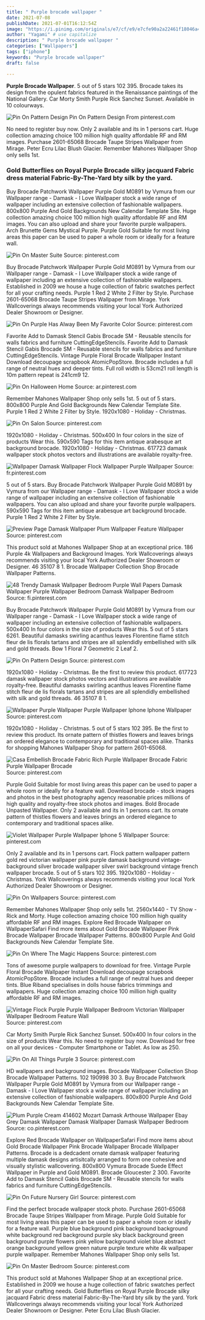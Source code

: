 ```yaml
---
title: " Purple brocade wallpaper "
date: 2021-07-08
publishDate: 2021-07-01T16:12:54Z
image: "https://i.pinimg.com/originals/e7/cf/e9/e7cfe90a2a22461f18046a4b54a97036.jpg"
author: "Yagami" # use capitalize
description: " Purple brocade wallpaper "
categories: ["Wallpapers"]
tags: ["iphone"]
keywords: "Purple brocade wallpaper"
draft: false

---
```



**Purple Brocade Wallpaper**. 5 out of 5 stars 102 395. Brocade takes its design from the opulent fabrics featured in the Renaissance paintings of the National Gallery. Car Morty Smith Purple Rick Sanchez Sunset. Available in 10 colourways.

![Pin On Pattern Design](https://i.pinimg.com/originals/ac/59/6a/ac596af9f7a9cc4143a1ce88ba6c0fb8.jpg "Pin On Pattern Design")
Pin On Pattern Design From pinterest.com


No need to register buy now. Only 2 available and its in 1 persons cart. Huge collection amazing choice 100 million high quality affordable RF and RM images. Purchase 2601-65068 Brocade Taupe Stripes Wallpaper from Mirage. Peter Ecru Lilac Blush Glacier. Remember Mahones Wallpaper Shop only sells 1st.

### Gold Butterflies on Royal Purple Brocade silky jacquard Fabric dress material Fabric-By-The-Yard bty silk by the yard.

Buy Brocade Patchwork Wallpaper Purple Gold M0891 by Vymura from our Wallpaper range - Damask - I Love Wallpaper stock a wide range of wallpaper including an extensive collection of fashionable wallpapers. 800x800 Purple And Gold Backgrounds New Calendar Template Site. Huge collection amazing choice 100 million high quality affordable RF and RM images. You can also upload and share your favorite purple wallpapers. Arch Brunette Gems Mystical Purple. Purple Gold Suitable for most living areas this paper can be used to paper a whole room or ideally for a feature wall.


![Pin On Master Suite](https://i.pinimg.com/originals/2f/33/63/2f336398af8489623ca43800965ebee4.jpg "Pin On Master Suite")
Source: pinterest.com

Buy Brocade Patchwork Wallpaper Purple Gold M0891 by Vymura from our Wallpaper range - Damask - I Love Wallpaper stock a wide range of wallpaper including an extensive collection of fashionable wallpapers. Established in 2009 we house a huge collection of fabric swatches perfect for all your crafting needs. Purple 1 Red 2 White 2 Filter by Style. Purchase 2601-65068 Brocade Taupe Stripes Wallpaper from Mirage. York Wallcoverings always recommends visiting your local York Authorized Dealer Showroom or Designer.

![Pin On Purple Has Alway Been My Favorite Color](https://i.pinimg.com/originals/0f/51/fe/0f51fe55027d26dd4f36614b974eeec8.jpg "Pin On Purple Has Alway Been My Favorite Color")
Source: pinterest.com

Favorite Add to Damask Stencil Gabis Brocade SM - Reusable stencils for walls fabrics and furniture CuttingEdgeStencils. Favorite Add to Damask Stencil Gabis Brocade SM - Reusable stencils for walls fabrics and furniture CuttingEdgeStencils. Vintage Purple Floral Brocade Wallpaper Instant Download decoupage scrapbook AtomicPopStore. Brocade includes a full range of neutral hues and deeper tints. Full roll width is 53cm21 roll length is 10m pattern repeat is 241cm9 12.

![Pin On Halloween Home](https://i.pinimg.com/originals/53/30/7e/53307e3751826cbcdc5e9919fc4a76b4.jpg "Pin On Halloween Home")
Source: ar.pinterest.com

Remember Mahones Wallpaper Shop only sells 1st. 5 out of 5 stars. 800x800 Purple And Gold Backgrounds New Calendar Template Site. Purple 1 Red 2 White 2 Filter by Style. 1920x1080 - Holiday - Christmas.

![Pin On Salon](https://i.pinimg.com/originals/fb/af/63/fbaf63c283fcc1d23b986f95ab78d10f.jpg "Pin On Salon")
Source: pinterest.com

1920x1080 - Holiday - Christmas. 500x400 In four colors in the size of products Wear this. 590x590 Tags for this item antique arabesque art background brocade. 1920x1080 - Holiday - Christmas. 617723 damask wallpaper stock photos vectors and illustrations are available royalty-free.

![Wallpaper Damask Wallpaper Flock Wallpaper Purple Wallpaper](https://i.pinimg.com/originals/9e/cf/9e/9ecf9e022132db7ca11c7f2dba6bfe10.jpg "Wallpaper Damask Wallpaper Flock Wallpaper Purple Wallpaper")
Source: fr.pinterest.com

5 out of 5 stars. Buy Brocade Patchwork Wallpaper Purple Gold M0891 by Vymura from our Wallpaper range - Damask - I Love Wallpaper stock a wide range of wallpaper including an extensive collection of fashionable wallpapers. You can also upload and share your favorite purple wallpapers. 590x590 Tags for this item antique arabesque art background brocade. Purple 1 Red 2 White 2 Filter by Style.

![Preview Page Damask Wallpaper Plum Wallpaper Feature Wallpaper](https://i.pinimg.com/originals/4d/4e/bc/4d4ebc2106570c76a363cecf3baade51.jpg "Preview Page Damask Wallpaper Plum Wallpaper Feature Wallpaper")
Source: pinterest.com

This product sold at Mahones Wallpaper Shop at an exceptional price. 186 Purple 4k Wallpapers and Background Images. York Wallcoverings always recommends visiting your local York Authorized Dealer Showroom or Designer. 46 35107 8 1. Brocade Wallpaper Collection Shop Brocade Wallpaper Patterns.

![48 Trendy Damask Wallpaper Bedroom Purple Wall Papers Damask Wallpaper Purple Wallpaper Bedroom Damask Wallpaper Bedroom](https://i.pinimg.com/474x/fe/f9/66/fef966cc7a40691e09c2efaf98c256b3.jpg "48 Trendy Damask Wallpaper Bedroom Purple Wall Papers Damask Wallpaper Purple Wallpaper Bedroom Damask Wallpaper Bedroom")
Source: fi.pinterest.com

Buy Brocade Patchwork Wallpaper Purple Gold M0891 by Vymura from our Wallpaper range - Damask - I Love Wallpaper stock a wide range of wallpaper including an extensive collection of fashionable wallpapers. 500x400 In four colors in the size of products Wear this. 5 out of 5 stars 6261. Beautiful damasks swirling acanthus leaves Florentine flame stitch fleur de lis florals tartans and stripes are all splendidly embellished with silk and gold threads. Bow 1 Floral 7 Geometric 2 Leaf 2.

![Pin On Pattern Design](https://i.pinimg.com/originals/ac/59/6a/ac596af9f7a9cc4143a1ce88ba6c0fb8.jpg "Pin On Pattern Design")
Source: pinterest.com

1920x1080 - Holiday - Christmas. Be the first to review this product. 617723 damask wallpaper stock photos vectors and illustrations are available royalty-free. Beautiful damasks swirling acanthus leaves Florentine flame stitch fleur de lis florals tartans and stripes are all splendidly embellished with silk and gold threads. 46 35107 8 1.

![Wallpaper Purple Wallpaper Purple Wallpaper Iphone Iphone Wallpaper](https://i.pinimg.com/originals/0b/c5/ee/0bc5ee60381451aeabdfbd1c5b730797.jpg "Wallpaper Purple Wallpaper Purple Wallpaper Iphone Iphone Wallpaper")
Source: pinterest.com

1920x1080 - Holiday - Christmas. 5 out of 5 stars 102 395. Be the first to review this product. Its ornate pattern of thistles flowers and leaves brings an ordered elegance to contemporary and traditional spaces alike. Thanks for shopping Mahones Wallpaper Shop for pattern 2601-65068.

![Casa Embellish Brocade Fabric Rich Purple Wallpaper Brocade Fabric Purple Wallpaper Brocade](https://i.pinimg.com/originals/d9/19/f7/d919f73d678236ef7a220f5f3cb4adb0.jpg "Casa Embellish Brocade Fabric Rich Purple Wallpaper Brocade Fabric Purple Wallpaper Brocade")
Source: pinterest.com

Purple Gold Suitable for most living areas this paper can be used to paper a whole room or ideally for a feature wall. Download brocade - stock images and photos in the best photography agency reasonable prices millions of high quality and royalty-free stock photos and images. Bold Brocade Unpasted Wallpaper. Only 2 available and its in 1 persons cart. Its ornate pattern of thistles flowers and leaves brings an ordered elegance to contemporary and traditional spaces alike.

![Violet Wallpaper Purple Wallpaper Iphone 5 Wallpaper](https://i.pinimg.com/originals/37/00/14/37001458fd275098bf3bfadbe489bf46.jpg "Violet Wallpaper Purple Wallpaper Iphone 5 Wallpaper")
Source: pinterest.com

Only 2 available and its in 1 persons cart. Flock pattern wallpaper pattern gold red victorian wallpaper pink purple damask background vintage-background silver brocade wallpaper silver swirl background vintage french wallpaper brocade. 5 out of 5 stars 102 395. 1920x1080 - Holiday - Christmas. York Wallcoverings always recommends visiting your local York Authorized Dealer Showroom or Designer.

![Pin On Wallpapers](https://i.pinimg.com/originals/1e/86/8a/1e868aa100a97731a7116c634a53aae9.png "Pin On Wallpapers")
Source: pinterest.com

Remember Mahones Wallpaper Shop only sells 1st. 2560x1440 - TV Show - Rick and Morty. Huge collection amazing choice 100 million high quality affordable RF and RM images. Explore Red Brocade Wallpaper on WallpaperSafari Find more items about Gold Brocade Wallpaper Pink Brocade Wallpaper Brocade Wallpaper Patterns. 800x800 Purple And Gold Backgrounds New Calendar Template Site.

![Pin On Where The Magic Happens](https://i.pinimg.com/originals/e9/0e/ce/e90ece5af0dc0d93cd25c869f9c2c9d4.jpg "Pin On Where The Magic Happens")
Source: pinterest.com

Tons of awesome purple wallpapers to download for free. Vintage Purple Floral Brocade Wallpaper Instant Download decoupage scrapbook AtomicPopStore. Brocade includes a full range of neutral hues and deeper tints. Blue Riband specialises in dolls house fabrics trimmings and wallpapers. Huge collection amazing choice 100 million high quality affordable RF and RM images.

![Vintage Flock Purple Purple Wallpaper Bedroom Victorian Wallpaper Wallpaper Bedroom Feature Wall](https://i.pinimg.com/originals/a3/2f/f3/a32ff35a9ae061f9d2b22bd43134e771.jpg "Vintage Flock Purple Purple Wallpaper Bedroom Victorian Wallpaper Wallpaper Bedroom Feature Wall")
Source: pinterest.com

Car Morty Smith Purple Rick Sanchez Sunset. 500x400 In four colors in the size of products Wear this. No need to register buy now. Download for free on all your devices - Computer Smartphone or Tablet. As low as 250.

![Pin On All Things Purple 3](https://i.pinimg.com/originals/98/84/34/98843470237efa0624dfa0647c902676.jpg "Pin On All Things Purple 3")
Source: pinterest.com

HD wallpapers and background images. Brocade Wallpaper Collection Shop Brocade Wallpaper Patterns. 102 190998 30 3. Buy Brocade Patchwork Wallpaper Purple Gold M0891 by Vymura from our Wallpaper range - Damask - I Love Wallpaper stock a wide range of wallpaper including an extensive collection of fashionable wallpapers. 800x800 Purple And Gold Backgrounds New Calendar Template Site.

![Plum Purple Cream 414602 Mozart Damask Arthouse Wallpaper Ebay Grey Damask Wallpaper Damask Wallpaper Damask Wallpaper Bedroom](https://i.pinimg.com/originals/af/a3/3d/afa33d807f820e0e1bea485231ec98d1.jpg "Plum Purple Cream 414602 Mozart Damask Arthouse Wallpaper Ebay Grey Damask Wallpaper Damask Wallpaper Damask Wallpaper Bedroom")
Source: co.pinterest.com

Explore Red Brocade Wallpaper on WallpaperSafari Find more items about Gold Brocade Wallpaper Pink Brocade Wallpaper Brocade Wallpaper Patterns. Brocade is a dedcadent ornate damask wallpaper featuring multiple damask designs artisitcally arranged to form one cohesive and visually stylistic wallcovering. 800x800 Vymura Brocade Suede Effect Wallpaper in Purple and Gold M0891. Brocade Gloucester 2 300. Favorite Add to Damask Stencil Gabis Brocade SM - Reusable stencils for walls fabrics and furniture CuttingEdgeStencils.

![Pin On Future Nursery Girl](https://i.pinimg.com/originals/f5/48/75/f54875a82d5570843a1306537da3ef9a.jpg "Pin On Future Nursery Girl")
Source: pinterest.com

Find the perfect brocade wallpaper stock photo. Purchase 2601-65068 Brocade Taupe Stripes Wallpaper from Mirage. Purple Gold Suitable for most living areas this paper can be used to paper a whole room or ideally for a feature wall. Purple blue background pink background background white background red background purple sky black background green background purple flowers pink yellow background violet blue abstract orange background yellow green nature purple texture white 4k wallpaper purple wallpaper. Remember Mahones Wallpaper Shop only sells 1st.

![Pin On Master Bedroom](https://i.pinimg.com/originals/e7/cf/e9/e7cfe90a2a22461f18046a4b54a97036.jpg "Pin On Master Bedroom")
Source: pinterest.com

This product sold at Mahones Wallpaper Shop at an exceptional price. Established in 2009 we house a huge collection of fabric swatches perfect for all your crafting needs. Gold Butterflies on Royal Purple Brocade silky jacquard Fabric dress material Fabric-By-The-Yard bty silk by the yard. York Wallcoverings always recommends visiting your local York Authorized Dealer Showroom or Designer. Peter Ecru Lilac Blush Glacier.

